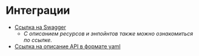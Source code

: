 # Интеграции

- [Ссылка на Swagger](https://app.swaggerhub.com/apis/KSFADEEVA04_1/Robot_Dot_Homework/3.0.0)
  - *С описанием ресурсов и энпойнтов также можно ознакомиться по ссылке.*
- [Ссылка на описание API в формате yaml](/docs/KSFADEEVA04_1-Robot_Dot_Homework-2.0.0-resolved.yaml)
